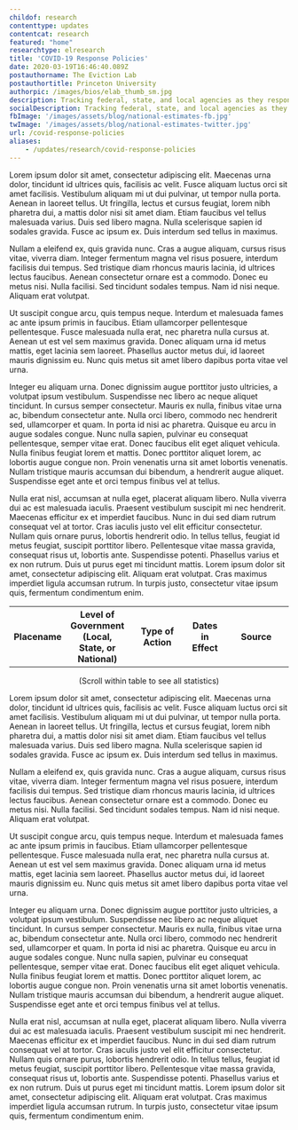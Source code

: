 ```yaml
---
childof: research
contenttype: updates
contentcat: research
featured: "home"
researchtype: elresearch
title: 'COVID-19 Response Policies'
date: 2020-03-19T16:46:40.089Z
postauthorname: The Eviction Lab
postauthortitle: Princeton University
authorpic: /images/bios/elab_thumb_sm.jpg
description: Tracking federal, state, and local agencies as they respond to COVID-19.
socialDescription: Tracking federal, state, and local agencies as they respond to COVID-19.  
fbImage: '/images/assets/blog/national-estimates-fb.jpg'
twImage: '/images/assets/blog/national-estimates-twitter.jpg'
url: /covid-response-policies
aliases:
    - /updates/research/covid-response-policies
---
```


Lorem ipsum dolor sit amet, consectetur adipiscing elit. Maecenas urna dolor, tincidunt id ultrices quis, facilisis ac velit. Fusce aliquam luctus orci sit amet facilisis. Vestibulum aliquam mi ut dui pulvinar, ut tempor nulla porta. Aenean in laoreet tellus. Ut fringilla, lectus et cursus feugiat, lorem nibh pharetra dui, a mattis dolor nisi sit amet diam. Etiam faucibus vel tellus malesuada varius. Duis sed libero magna. Nulla scelerisque sapien id sodales gravida. Fusce ac ipsum ex. Duis interdum sed tellus in maximus.

Nullam a eleifend ex, quis gravida nunc. Cras a augue aliquam, cursus risus vitae, viverra diam. Integer fermentum magna vel risus posuere, interdum facilisis dui tempus. Sed tristique diam rhoncus mauris lacinia, id ultrices lectus faucibus. Aenean consectetur ornare est a commodo. Donec eu metus nisi. Nulla facilisi. Sed tincidunt sodales tempus. Nam id nisi neque. Aliquam erat volutpat.

Ut suscipit congue arcu, quis tempus neque. Interdum et malesuada fames ac ante ipsum primis in faucibus. Etiam ullamcorper pellentesque pellentesque. Fusce malesuada nulla erat, nec pharetra nulla cursus at. Aenean ut est vel sem maximus gravida. Donec aliquam urna id metus mattis, eget lacinia sem laoreet. Phasellus auctor metus dui, id laoreet mauris dignissim eu. Nunc quis metus sit amet libero dapibus porta vitae vel urna.

Integer eu aliquam urna. Donec dignissim augue porttitor justo ultricies, a volutpat ipsum vestibulum. Suspendisse nec libero ac neque aliquet tincidunt. In cursus semper consectetur. Mauris ex nulla, finibus vitae urna ac, bibendum consectetur ante. Nulla orci libero, commodo nec hendrerit sed, ullamcorper et quam. In porta id nisi ac pharetra. Quisque eu arcu in augue sodales congue. Nunc nulla sapien, pulvinar eu consequat pellentesque, semper vitae erat. Donec faucibus elit eget aliquet vehicula. Nulla finibus feugiat lorem et mattis. Donec porttitor aliquet lorem, ac lobortis augue congue non. Proin venenatis urna sit amet lobortis venenatis. Nullam tristique mauris accumsan dui bibendum, a hendrerit augue aliquet. Suspendisse eget ante et orci tempus finibus vel at tellus.

Nulla erat nisl, accumsan at nulla eget, placerat aliquam libero. Nulla viverra dui ac est malesuada iaculis. Praesent vestibulum suscipit mi nec hendrerit. Maecenas efficitur ex et imperdiet faucibus. Nunc in dui sed diam rutrum consequat vel at tortor. Cras iaculis justo vel elit efficitur consectetur. Nullam quis ornare purus, lobortis hendrerit odio. In tellus tellus, feugiat id metus feugiat, suscipit porttitor libero. Pellentesque vitae massa gravida, consequat risus ut, lobortis ante. Suspendisse potenti. Phasellus varius et ex non rutrum. Duis ut purus eget mi tincidunt mattis. Lorem ipsum dolor sit amet, consectetur adipiscing elit. Aliquam erat volutpat. Cras maximus imperdiet ligula accumsan rutrum. In turpis justo, consectetur vitae ipsum quis, fermentum condimentum enim.


<div id="covid-blog">
<div class="covid-blog-table">
<table class="page-stats table-responsive natl-est">
 <tr class="">
  <th style="width:5%;">Placename</th>
  <th style="width:5%;">Level of Government<br/>(Local, State, or National)</th>
  <th style="width:30%;">Type of Action</th>
  <th style="width:15%;">Dates in Effect</th>
  <th style="width:35%;">Source</th>
 </tr>
</table>
<p class="ital" style="text-align: center">(Scroll within table to see all statistics)</p>
</div>
</div>

Lorem ipsum dolor sit amet, consectetur adipiscing elit. Maecenas urna dolor, tincidunt id ultrices quis, facilisis ac velit. Fusce aliquam luctus orci sit amet facilisis. Vestibulum aliquam mi ut dui pulvinar, ut tempor nulla porta. Aenean in laoreet tellus. Ut fringilla, lectus et cursus feugiat, lorem nibh pharetra dui, a mattis dolor nisi sit amet diam. Etiam faucibus vel tellus malesuada varius. Duis sed libero magna. Nulla scelerisque sapien id sodales gravida. Fusce ac ipsum ex. Duis interdum sed tellus in maximus.

Nullam a eleifend ex, quis gravida nunc. Cras a augue aliquam, cursus risus vitae, viverra diam. Integer fermentum magna vel risus posuere, interdum facilisis dui tempus. Sed tristique diam rhoncus mauris lacinia, id ultrices lectus faucibus. Aenean consectetur ornare est a commodo. Donec eu metus nisi. Nulla facilisi. Sed tincidunt sodales tempus. Nam id nisi neque. Aliquam erat volutpat.

Ut suscipit congue arcu, quis tempus neque. Interdum et malesuada fames ac ante ipsum primis in faucibus. Etiam ullamcorper pellentesque pellentesque. Fusce malesuada nulla erat, nec pharetra nulla cursus at. Aenean ut est vel sem maximus gravida. Donec aliquam urna id metus mattis, eget lacinia sem laoreet. Phasellus auctor metus dui, id laoreet mauris dignissim eu. Nunc quis metus sit amet libero dapibus porta vitae vel urna.

Integer eu aliquam urna. Donec dignissim augue porttitor justo ultricies, a volutpat ipsum vestibulum. Suspendisse nec libero ac neque aliquet tincidunt. In cursus semper consectetur. Mauris ex nulla, finibus vitae urna ac, bibendum consectetur ante. Nulla orci libero, commodo nec hendrerit sed, ullamcorper et quam. In porta id nisi ac pharetra. Quisque eu arcu in augue sodales congue. Nunc nulla sapien, pulvinar eu consequat pellentesque, semper vitae erat. Donec faucibus elit eget aliquet vehicula. Nulla finibus feugiat lorem et mattis. Donec porttitor aliquet lorem, ac lobortis augue congue non. Proin venenatis urna sit amet lobortis venenatis. Nullam tristique mauris accumsan dui bibendum, a hendrerit augue aliquet. Suspendisse eget ante et orci tempus finibus vel at tellus.

Nulla erat nisl, accumsan at nulla eget, placerat aliquam libero. Nulla viverra dui ac est malesuada iaculis. Praesent vestibulum suscipit mi nec hendrerit. Maecenas efficitur ex et imperdiet faucibus. Nunc in dui sed diam rutrum consequat vel at tortor. Cras iaculis justo vel elit efficitur consectetur. Nullam quis ornare purus, lobortis hendrerit odio. In tellus tellus, feugiat id metus feugiat, suscipit porttitor libero. Pellentesque vitae massa gravida, consequat risus ut, lobortis ante. Suspendisse potenti. Phasellus varius et ex non rutrum. Duis ut purus eget mi tincidunt mattis. Lorem ipsum dolor sit amet, consectetur adipiscing elit. Aliquam erat volutpat. Cras maximus imperdiet ligula accumsan rutrum. In turpis justo, consectetur vitae ipsum quis, fermentum condimentum enim.
